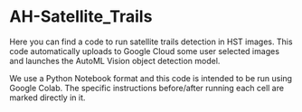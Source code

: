 # AH-Satellite_Trails
Here you can find a code to run satellite trails detection in HST images. This code automatically uploads to Google Cloud some user selected images and launches the AutoML Vision object detection model.

We use a Python Notebook format and this code is intended to be run using Google Colab. The specific instructions before/after running each cell are marked directly in it.
